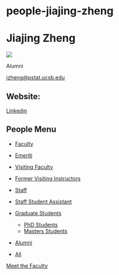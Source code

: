 # people-jiajing-zheng

# Jiajing Zheng

![](https://www.pstat.ucsb.edu/sites/default/files/styles/people_node/public/people/photo/ZhengJ_0.jpg?itok=7WA-NWCG)

Alumni

[jzheng@pstat.ucsb.edu](mailto:jzheng@pstat.ucsb.edu)

## Website:

[Linkedin](https://www.linkedin.com/in/jiajing-zheng-80a84a149/)

## People Menu

- [Faculty](/people/academic "Faculty")
- [Emeriti](/people/emeriti "Emeriti")
- [Visiting Faculty](/people/visiting "Visiting Faculty")
- [Former Visiting Instructors](/people/lecturer "Former Visiting Instructors")
- [Staff](/people/staff)
- [Staff Student Assistant](/people/researcher "Staff Student Assistant")
- [Graduate Students](/people/student "Graduate Students")
  
  - [PhD Students](/people/student/phd "PhD Students")
  - [Masters Students](/people/student/masters "Masters Students")
- [Alumni](/people/alumni)
- [All](/people/all)

[Meet the Faculty](/people/meet-the-faculty)